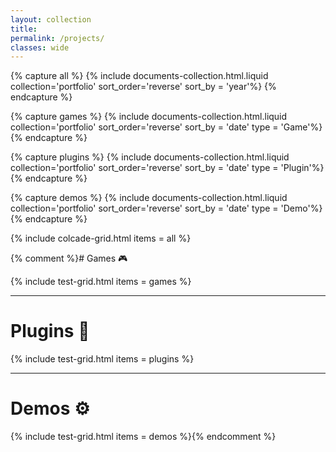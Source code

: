 ```yaml
---
layout: collection
title: 
permalink: /projects/
classes: wide
---
```



{% capture all %}
    {% include documents-collection.html.liquid collection='portfolio' sort_order='reverse' sort_by = 'year'%}
{% endcapture %}

{% capture games %}
    {% include documents-collection.html.liquid collection='portfolio' sort_order='reverse' sort_by = 'date' type = 'Game'%}
{% endcapture %}

{% capture plugins %}
    {% include documents-collection.html.liquid collection='portfolio' sort_order='reverse' sort_by = 'date' type = 'Plugin'%}
{% endcapture %}

{% capture demos %}
    {% include documents-collection.html.liquid collection='portfolio' sort_order='reverse' sort_by = 'date' type = 'Demo'%}
{% endcapture %}

{% include colcade-grid.html items = all %}

{% comment %}# Games 🎮

{% include test-grid.html items = games %}

---
# Plugins 🔌

{% include test-grid.html items = plugins %}

---
# Demos ⚙

{% include test-grid.html items = demos %}{% endcomment %}
